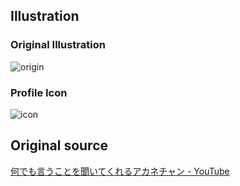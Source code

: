 ## Illustration
### Original Illustration

![origin](https://user-images.githubusercontent.com/75349575/159696827-992e4393-ae25-400f-8303-3e0f9c291294.jpg)

### Profile Icon

![icon](https://user-images.githubusercontent.com/75349575/159702103-1e4f8f28-a347-49ea-a848-f038b19a91ab.jpg)



## Original source

[何でも言うことを聞いてくれるアカネチャン - YouTube](https://www.youtube.com/watch?v=OVuYIMa5XBw&t=201s)
